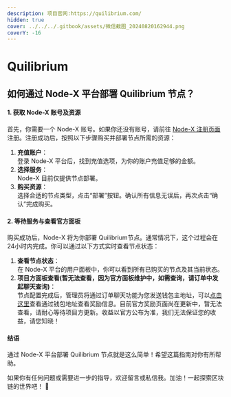 ```yaml
---
description: 项目官网:https://quilibrium.com/
hidden: true
cover: ../../../.gitbook/assets/微信截图_20240820162944.png
coverY: -16
---
```


# Quilibrium

## 如何通过 Node-X 平台部署 Quilibrium 节点？

#### 1. 获取 Node-X 账号及资源

首先，你需要一个 Node-X 账号。如果你还没有账号，请前往 [Node-X 注册页面](https://node-x.xyz) 注册。注册成功后，按照以下步骤购买并部署节点所需的资源：

1. **充值账户**：\
   登录 Node-X 平台后，找到充值选项，为你的账户充值足够的金额。
2. **选择服务**：\
   Node-X 目前仅提供节点部署。
3. **购买资源**：\
   选择合适的节点类型，点击“部署”按钮。确认所有信息无误后，再次点击“确认”完成购买。

#### 2. 等待服务与查看官方面板

购买成功后，Node-X 将为你部署 Quilibrium节点。通常情况下，这个过程会在24小时内完成。你可以通过以下方式实时查看节点状态：

1. **查看节点状态**：\
   在 Node-X 平台的用户面板中，你可以看到所有已购买的节点及其当前状态。
2. **项目方面板查看(暂无法查看，因为官方面板维护中，如需查询，请订单中发起聊天查询)**：\
   节点配置完成后，管理员将通过订单聊天功能为您发送钱包主地址，可以[点击这里](https://quilibrium.com/bridge)查看通过钱包地址查看奖励信息。目前官方奖励页面尚在更新中，暂无法查看，请耐心等待项目方更新。收益以官方公布为准，我们无法保证您的收益，请您知晓！

#### 结语

通过 Node-X 平台部署 Quilibrium 节点就是这么简单！希望这篇指南对你有所帮助。

如果你有任何问题或需要进一步的指导，欢迎留言或私信我。加油！一起探索区块链的世界吧！ 🚀
